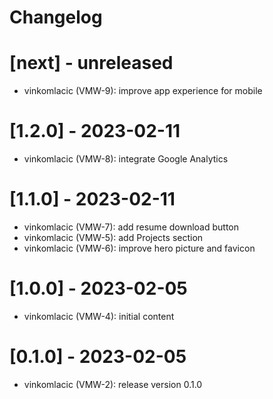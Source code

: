 # Changelog

# [next] - unreleased
- vinkomlacic (VMW-9): improve app experience for mobile

# [1.2.0] - 2023-02-11
- vinkomlacic (VMW-8): integrate Google Analytics

# [1.1.0] - 2023-02-11
- vinkomlacic (VMW-7): add resume download button
- vinkomlacic (VMW-5): add Projects section
- vinkomlacic (VMW-6): improve hero picture and favicon

# [1.0.0] - 2023-02-05
- vinkomlacic (VMW-4): initial content

# [0.1.0] - 2023-02-05
- vinkomlacic (VMW-2): release version 0.1.0
